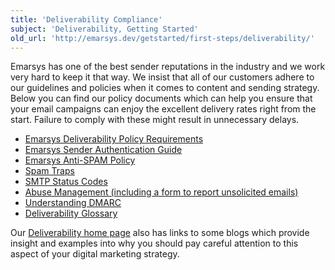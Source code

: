 ```yaml
---
title: 'Deliverability Compliance'
subject: 'Deliverability, Getting Started'
old_url: 'http://emarsys.dev/getstarted/first-steps/deliverability/'
---
```


Emarsys has one of the best sender reputations in the industry and we work very hard to keep it that way. We insist that all of our customers adhere to our guidelines and policies when it comes to content and sending strategy. Below you can find our policy documents which can help you ensure that your email campaigns can enjoy the excellent delivery rates right from the start. Failure to comply with these might result in unnecessary delays.

- [Emarsys Deliverability Policy Requirements](/Resources/policy-requirements.md "Emarsys Deliverability Policy Requirements")
- [Emarsys Sender Authentication Guide](/Resources/sender-authentication-guide.md "Sender Authentication Guide")
- [Emarsys Anti-SPAM Policy](/Resources/anti-spam-policy.md "Anti-Spam Policy")
- [Spam Traps](/Resources/spam-traps.md "Spam Traps")
- [SMTP Status Codes](/Resources/smtp-status-codes.md "SMTP Status Codes")
- [Abuse Management (including a form to report unsolicited emails)](/Resources/abuse-management.md "Abuse Management")
- [Understanding DMARC](/Resources/dmarc.md)
- [Deliverability Glossary](/Resources/glossary.md "Deliverability Glossary")

 Our [Deliverability home page](/Getting%20Started/deliverability.md) also has links to some blogs which provide insight and examples into why you should pay careful attention to this aspect of your digital marketing strategy.
